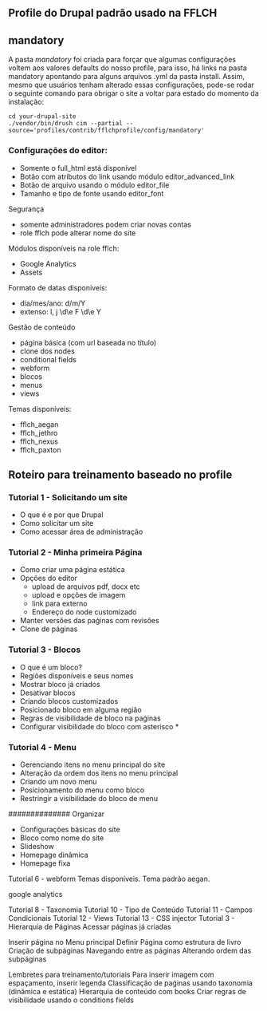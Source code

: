 ## Profile do Drupal padrão usado na FFLCH


## mandatory

A pasta *mandatory* foi criada para forçar que algumas configurações
voltem aos valores defaults do nosso profile, para isso, há links na pasta mandatory
apontando para alguns arquivos .yml da pasta install.
Assim, mesmo que usuários tenham alterado essas configurações, pode-se rodar o seguinte
comando para obrigar o site a voltar para estado do momento da instalação:

    cd your-drupal-site
    ./vendor/bin/drush cim --partial --source='profiles/contrib/fflchprofile/config/mandatory'

### Configurações do editor:

 - Somente o full_html está disponível
 - Botão com atríbutos do link usando módulo editor_advanced_link
 - Botão de arquivo usando o módulo editor_file
 - Tamanho e tipo de fonte usando editor_font

Segurança

 - somente administradores podem criar novas contas
 - role fflch pode alterar nome do site

Módulos disponíveis na role fflch:

 - Google Analytics
 - Assets

Formato de datas disponíveis:

 - dia/mes/ano: d/m/Y
 - extenso: l, j \d\e F \d\e Y

Gestão de conteúdo

 - página básica (com url baseada no título)
 - clone dos nodes
 - conditional fields
 - webform
 - blocos
 - menus
 - views

Temas disponíveis:

 - fflch_aegan
 - fflch_jethro
 - fflch_nexus
 - fflch_paxton

## Roteiro para treinamento baseado no profile

### Tutorial 1 - Solicitando um site

 - O que é e por que Drupal
 - Como solicitar um site
 - Como acessar área de administração

### Tutorial 2 - Minha primeira Página

 - Como criar uma página estática
 - Opções do editor
   - upload de arquivos pdf, docx etc
   - upload e opções de imagem
   - link para externo
   - Endereço do node customizado
 - Manter versões das paǵinas com revisões
 - Clone de páginas

### Tutorial 3 - Blocos

 - O que é um bloco?
 - Regiões disponíveis e seus nomes
 - Mostrar bloco já criados
 - Desativar blocos
 - Criando blocos customizados
 - Posicionado bloco em alguma região
 - Regras de visibilidade de bloco na paǵinas
 - Configurar visibilidade do bloco com asterisco *

### Tutorial 4 - Menu

 - Gerenciando itens no menu principal do site
 - Alteração da ordem dos itens no menu principal
 - Criando um novo menu
 - Posicionamento do menu como bloco
 - Restringir a visibilidade do bloco de menu


##############  Organizar

 - Configurações básicas do site
 - Bloco como nome do site
 - Slideshow
 - Homepage dinâmica
 - Homepage fixa

Tutorial 6 - webform
Temas disponíveis. Tema padrão aegan.

google analytics

Tutorial 8 - Taxonomia
Tutorial 10 - Tipo de Conteúdo
Tutorial 11 - Campos Condicionais
Tutorial 12 - Views
Tutorial 13 - CSS injector
Tutorial 3 - Hierarquia de Páginas
Acessar páginas já criadas

Inserir página no Menu principal
Definir Página como estrutura de livro
Criação de subpáginas
Navegando entre as páginas
Alterando ordem das subpáginas

Lembretes para treinamento/tutoriais
Para inserir imagem com espaçamento, inserir legenda
Classificação de paǵinas usando taxonomia (dinâmica e estática)
Hierarquia de conteúdo com books
Criar regras de visibilidade usando o conditions fields







